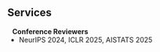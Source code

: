 ## Services

<h4 style="margin:0 10px 0;">Conference Reviewers</h4>

<ul style="margin:0 0 5px;">
  <li><autocolor> NeurIPS 2024, ICLR 2025, AISTATS 2025 </autocolor></li>
</ul>
